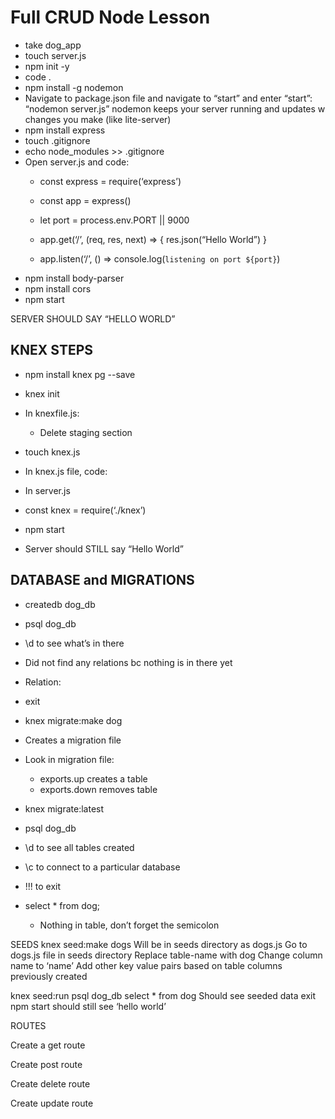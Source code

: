 # Full CRUD Node Lesson #

* take dog_app
* touch server.js
* npm init -y 
* code .
* npm install -g nodemon
* Navigate to package.json file and navigate to “start” and enter “start”: “nodemon server.js”
nodemon keeps your server running and updates w changes you make (like lite-server)
* npm install express
* touch .gitignore
* echo node_modules >> .gitignore 
* Open server.js and code:
    * const express = require(‘express’)
    * const app = express()
    * let port = process.env.PORT || 9000

    * app.get(‘/’, (req, res, next) => {
    res.json(“Hello World”)
    }
    * app.listen(‘/’, () => console.log(`listening on port ${port}`)
* npm install body-parser
* npm install cors
* npm start

SERVER SHOULD SAY “HELLO WORLD”

## KNEX STEPS ##

* npm install knex pg --save
* knex init
* In knexfile.js:
    * Delete staging section
* touch knex.js
* In knex.js file, code:

* In server.js
* const knex = require(‘./knex’)
* npm start
* Server should STILL say “Hello World”

## DATABASE and MIGRATIONS ##

* createdb dog_db
* psql dog_db
* \d to see what’s in there
* Did not find any relations bc nothing is in there yet
* Relation: 
* exit
* knex migrate:make dog
* Creates a migration file
* Look in migration file:
    * exports.up creates a table
    * exports.down removes table

* knex migrate:latest
* psql dog_db
* \d to see all tables created
* \c to connect to a particular database 
* !!! to exit 
* select * from dog;
    * Nothing in table, don’t forget the semicolon

SEEDS
knex seed:make dogs
Will be in seeds directory as dogs.js
Go to dogs.js file in seeds directory
Replace table-name with dog
Change column name to ‘name’
Add other key value pairs based on table columns previously created

knex seed:run
psql dog_db
select * from dog
Should see seeded data
exit
npm start
should still see ‘hello world’


ROUTES

Create a get route

Create post route

Create delete route

Create update route